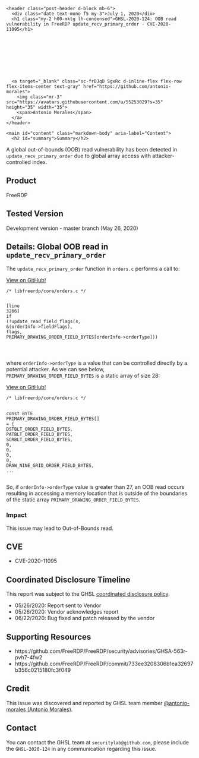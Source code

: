 >
    <header class="post-header d-block mb-6">
      <div class="date text-mono f5 my-3">July 1, 2020</div>
      <h1 class="my-2 h00-mktg lh-condensed">GHSL-2020-124: OOB read vulnerability in FreeRDP update_recv_primary_order - CVE-2020-11095</h1>

      
      
      
      
      

      

      <a target="_blank" class="sc-frDJqD SgxRc d-inline-flex flex-row flex-items-center text-gray" href="https://github.com/antonio-morales">
        <img class="mr-3" src="https://avatars.githubusercontent.com/u/55253029?s=35" height="35" width="35">
        <span>Antonio Morales</span>
      </a>
    </header>

    <main id="content" class="markdown-body" aria-label="Content">
      <h2 id="summary">Summary</h2>

<p>A global out-of-bounds (OOB) read vulnerability has been detected in <code class="language-plaintext highlighter-rouge">update_recv_primary_order</code> due to global array access with attacker-controlled index.</p>

<h2 id="product">Product</h2>

<p>FreeRDP</p>

<h2 id="tested-version">Tested Version</h2>

<p>Development version - master branch (May 26, 2020)</p>

<h2 id="details-global-oob-read-in-update_recv_primary_order">Details: Global OOB read in <code class="language-plaintext highlighter-rouge">update_recv_primary_order</code></h2>

<p>The <code class="language-plaintext highlighter-rouge">update_recv_primary_order</code> function in <code class="language-plaintext highlighter-rouge">orders.c</code> performs a call to:</p>

<p><a href="https://github.com/FreeRDP/FreeRDP/blob/ff79636d3311269ec35fc1d6cc4246eef500ad5e/libfreerdp/core/orders.c#L3266">View on GitHub!</a></p>
<div class="language-c highlighter-rouge"><div class="highlight"><pre class="highlight"><code><span class="cm">/* libfreerdp/core/orders.c */</span>

<span class="p">[</span><span class="n">line</span> <span class="mi">3266</span><span class="p">]</span> <span class="k">if</span> <span class="p">(</span><span class="o">!</span><span class="n">update_read_field_flags</span><span class="p">(</span><span class="n">s</span><span class="p">,</span> <span class="o">&amp;</span><span class="p">(</span><span class="n">orderInfo</span><span class="o">-&gt;</span><span class="n">fieldFlags</span><span class="p">),</span> <span class="n">flags</span><span class="p">,</span> <span class="n">PRIMARY_DRAWING_ORDER_FIELD_BYTES</span><span class="p">[</span><span class="n">orderInfo</span><span class="o">-&gt;</span><span class="n">orderType</span><span class="p">]))</span>

</code></pre></div></div>

<p>where <code class="language-plaintext highlighter-rouge">orderInfo-&gt;orderType</code> is a value that can be controlled directly by a potential attacker. As we can see below, <code class="language-plaintext highlighter-rouge">PRIMARY_DRAWING_ORDER_FIELD_BYTES</code> is a static array of size 28:</p>

<p><a href="https://github.com/FreeRDP/FreeRDP/blob/ff79636d3311269ec35fc1d6cc4246eef500ad5e/libfreerdp/core/orders.c#L46">View on GitHub!</a></p>
<div class="language-c highlighter-rouge"><div class="highlight"><pre class="highlight"><code><span class="cm">/* libfreerdp/core/orders.c */</span>

<span class="k">const</span> <span class="n">BYTE</span> <span class="n">PRIMARY_DRAWING_ORDER_FIELD_BYTES</span><span class="p">[]</span> <span class="o">=</span> <span class="p">{</span> <span class="n">DSTBLT_ORDER_FIELD_BYTES</span><span class="p">,</span>
	                                               <span class="n">PATBLT_ORDER_FIELD_BYTES</span><span class="p">,</span>
	                                               <span class="n">SCRBLT_ORDER_FIELD_BYTES</span><span class="p">,</span>
	                                               <span class="mi">0</span><span class="p">,</span>
	                                               <span class="mi">0</span><span class="p">,</span>
	                                               <span class="mi">0</span><span class="p">,</span>
	                                               <span class="mi">0</span><span class="p">,</span>
	                                               <span class="n">DRAW_NINE_GRID_ORDER_FIELD_BYTES</span><span class="p">,</span>
<span class="p">...</span>
</code></pre></div></div>

<p>So, if <code class="language-plaintext highlighter-rouge">orderInfo-&gt;orderType</code> value is greater than 27, an OOB read occurs resulting in accessing a memory location that is outside of the boundaries of the static array <code class="language-plaintext highlighter-rouge">PRIMARY_DRAWING_ORDER_FIELD_BYTES</code>.</p>

<h3 id="impact">Impact</h3>

<p>This issue may lead to Out-of-Bounds read.</p>

<h2 id="cve">CVE</h2>

<ul>
  <li>CVE-2020-11095</li>
</ul>

<h2 id="coordinated-disclosure-timeline">Coordinated Disclosure Timeline</h2>

<p>This report was subject to the GHSL <a href="https://securitylab.github.com/advisories/#policy">coordinated disclosure policy</a>.</p>

<ul>
  <li>05/26/2020: Report sent to Vendor</li>
  <li>05/26/2020: Vendor acknowledges report</li>
  <li>06/22/2020: Bug fixed and patch released by the vendor</li>
</ul>

<h2 id="supporting-resources">Supporting Resources</h2>

<ul>
  <li>https://github.com/FreeRDP/FreeRDP/security/advisories/GHSA-563r-pvh7-4fw2</li>
  <li>https://github.com/FreeRDP/FreeRDP/commit/733ee3208306b1ea32697b356c0215180fc3f049</li>
</ul>

<h2 id="credit">Credit</h2>

<p>This issue was discovered and reported by GHSL team member <a href="https://github.com/antonio-morales">@antonio-morales (Antonio Morales)</a>.</p>

<h2 id="contact">Contact</h2>

<p>You can contact the GHSL team at <code class="language-plaintext highlighter-rouge">securitylab@github.com</code>, please include the <code class="language-plaintext highlighter-rouge">GHSL-2020-124</code> in any communication regarding this issue.</p>
